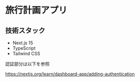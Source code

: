 # 旅行計画アプリ

## 技術スタック
- Next.js 15
- TypeScript
- Tailwind CSS

認証部分は以下を参照

https://nextjs.org/learn/dashboard-app/adding-authentication